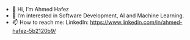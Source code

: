 - 👋 Hi, I’m Ahmed Hafez
- 👀 I’m interested in Software Development, AI and Machine Learning.
- 📫 How to reach me: LinkedIn: https://www.linkedin.com/in/ahmed-hafez-5b2120b9/

<!---
AhmedHafez1/AhmedHafez1 is a ✨ special ✨ repository because its `README.md` (this file) appears on your GitHub profile.
You can click the Preview link to take a look at your changes.
--->
